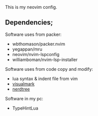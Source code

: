 
This is my neovim config.

## Dependencies;
Software uses from packer:

* wbthomason/packer.nvim
* yegappan/mru
* neovim/nvim-lspconfig
* williamboman/nvim-lsp-installer

Software uses from code copy and modify:

* lua syntax & indent file from vim
* [visualmark](https://www.vim.org/scripts/script.php?script_id=1026)
* [nerdtree](https://www.vim.org/scripts/script.php?script_id=1658)

Software in my pc:
* TypeHintLua

